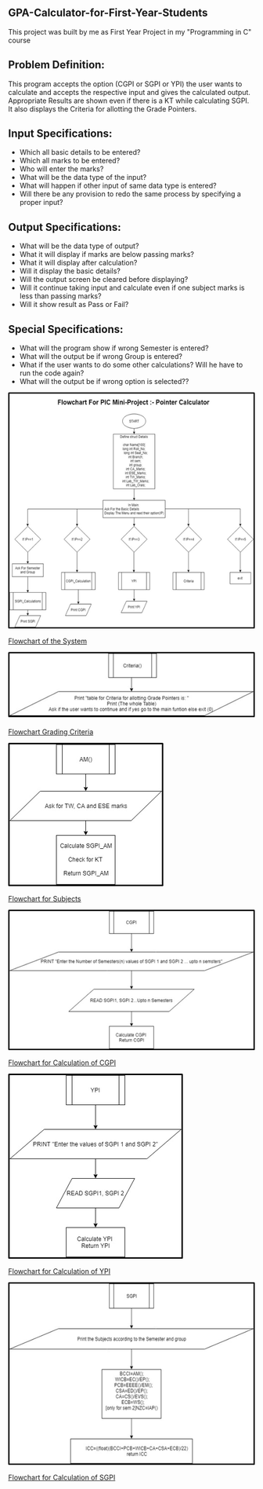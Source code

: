 ## GPA-Calculator-for-First-Year-Students
This project was built by me as First Year Project in my "Programming in C" course

## Problem Definition:
This program accepts the option (CGPI or SGPI or YPI) the user wants to calculate and accepts the respective input and gives the calculated output. Appropriate Results are shown even if there is a KT while calculating SGPI. It also displays the Criteria for allotting the Grade Pointers. 

## Input Specifications:

* Which all basic details to be entered?
* Which all marks to be entered?
* Who will enter the marks? 
* What will be the data type of the input?
* What will happen if other input of same data type is entered? 
* Will there be any provision to redo the same process by specifying a proper input? 

## Output Specifications:
* What will be the data type of output?
* What it will display if marks are below passing marks? 
* What it will display after calculation?
* Will it display the basic details?
* Will the output screen be cleared before displaying? 
* Will it continue taking input and calculate even if one subject marks is less than passing marks? 
* Will it show result as Pass or Fail?

## Special Specifications:
*	What will the program show if wrong Semester is entered?
*	What will the output be if wrong Group is entered? 
*	What if the user wants to do some other calculations? Will he have to run the code again?
*	What will the output be if wrong option is selected??

![Flowchart of the System](/images/Flowchart_Overview.png)

[Flowchart of the System](url)


![Flowchart Grading Criteria](/images/Flowchart_Criteria.png)

[Flowchart Grading Criteria](url)


![Flowchart for Subjects](/images/Flowchart_AM.png)

[Flowchart for Subjects](url)


![Flowchart for CGPI Calculations](/images/Flowchart_CGPI.png)

[Flowchart for Calculation of CGPI](url)


![Flowchart for YPI Calculations](/images/Flowchart_YPI.png)

[Flowchart for Calculation of YPI](url)


![Flowchart for SGPI Calculations](/images/Flowchart_SGPI.png)

[Flowchart for Calculation of SGPI](url)
